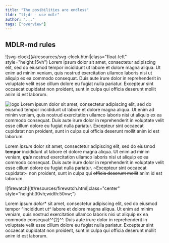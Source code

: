 ```yaml
---
title: "The posibilities are endless"
tldr: "tl;dr - use mdlr"
author: "..."
tags: ["overview"]
---
```


## MDLR-md rules
![svg-clock](#/resources/svg-clock.html|class="float-left" style="height:15vh")
Lorem ipsum dolor sit amet, consectetur adipiscing elit, sed do eiusmod tempor incididunt ut labore et dolore magna
aliqua. Ut enim ad minim veniam, quis nostrud exercitation ullamco
laboris nisi ut aliquip ex ea commodo consequat. Duis aute irure
dolor in reprehenderit in voluptate velit esse cillum dolore eu fugiat
nulla pariatur. Excepteur sint occaecat cupidatat non proident, sunt
in culpa qui officia deserunt mollit anim id est laborum.    

![logo](#/resources/mdlr.png|class="float-right")
Lorem ipsum dolor sit amet, consectetur adipiscing elit, sed do eiusmod
tempor incididunt ut labore et dolore magna aliqua. Ut enim ad minim
veniam, quis nostrud exercitation ullamco laboris nisi ut aliquip
ex ea commodo consequat. Duis aute irure dolor in reprehenderit in
voluptate velit esse cillum dolore eu fugiat nulla pariatur. Excepteur
sint occaecat cupidatat non proident, sunt in culpa qui officia deserunt
mollit anim id est laborum.    

Lorem *ipsum* dolor sit amet, consectetur
adipiscing elit, sed do eiusmod **tempor** incididunt ut labore et
dolore magna aliqua. Ut enim ad minim veniam, ***quis*** nostrud
exercitation ullamco laboris nisi ut aliquip ex ea commodo consequat.
Duis aute irure dolor in reprehenderit in voluptate velit esse cillum
dolore eu fugiat nulla pariatur. ~Excepteur sint occaecat cupidatat~
non proident, sunt in culpa qui ~~officia deserunt mollit~~ anim
id est laborum.    

![firewatch](#/resources/firewatch.html|class="center" style="height:30vh;width:50vw;")  

Lorem ipsum *dolor** sit amet,
consectetur adipiscing elit, sed do eiusmod tempor ^incididunt ut^
labore et dolore magna aliqua. Ut enim ad minim veniam, quis nostrud
exercitation ullamco laboris nisi ut aliquip ex ea commodo consequat^^[2]^^.
Duis aute irure dolor in reprehenderit in voluptate velit esse cillum
dolore eu fugiat nulla pariatur. Excepteur sint occaecat cupidatat
non proident, sunt in culpa qui officia deserunt mollit anim id est
laborum.
